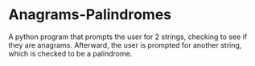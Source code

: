 # Anagrams-Palindromes
A python program that prompts the user for 2 strings, checking to see if they are anagrams. Afterward, the user is prompted for another string, which is checked to be a palindrome.
